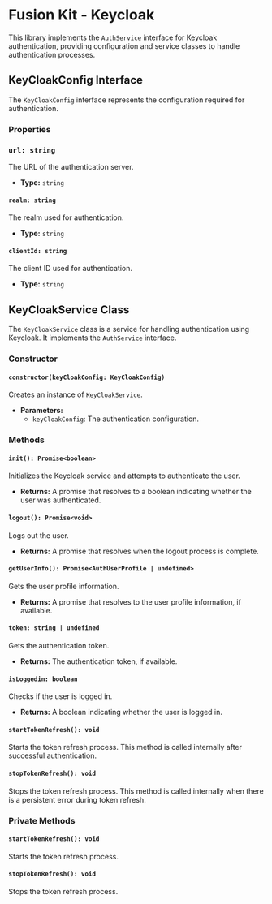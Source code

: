 
# Fusion Kit - Keycloak

This library implements the `AuthService` interface for Keycloak authentication, providing configuration and service classes to handle authentication processes.

## KeyCloakConfig Interface

The `KeyCloakConfig` interface represents the configuration required for authentication.

### Properties

### `url: string`

The URL of the authentication server.

- **Type:** `string`

#### `realm: string`

The realm used for authentication.

- **Type:** `string`

#### `clientId: string`

The client ID used for authentication.

- **Type:** `string`


## KeyCloakService Class

The `KeyCloakService` class is a service for handling authentication using Keycloak. It implements the `AuthService` interface.

### Constructor

#### `constructor(keyCloakConfig: KeyCloakConfig)`

Creates an instance of `KeyCloakService`.

- **Parameters:**
  - `keyCloakConfig`: The authentication configuration.

### Methods

#### `init(): Promise<boolean>`

Initializes the Keycloak service and attempts to authenticate the user.

- **Returns:** A promise that resolves to a boolean indicating whether the user was authenticated.

#### `logout(): Promise<void>`

Logs out the user.

- **Returns:** A promise that resolves when the logout process is complete.

#### `getUserInfo(): Promise<AuthUserProfile | undefined>`

Gets the user profile information.

- **Returns:** A promise that resolves to the user profile information, if available.

#### `token: string | undefined`

Gets the authentication token.

- **Returns:** The authentication token, if available.

#### `isLoggedin: boolean`

Checks if the user is logged in.

- **Returns:** A boolean indicating whether the user is logged in.

#### `startTokenRefresh(): void`

Starts the token refresh process. This method is called internally after successful authentication.

#### `stopTokenRefresh(): void`

Stops the token refresh process. This method is called internally when there is a persistent error during token refresh.

### Private Methods

#### `startTokenRefresh(): void`

Starts the token refresh process.

#### `stopTokenRefresh(): void`

Stops the token refresh process.
